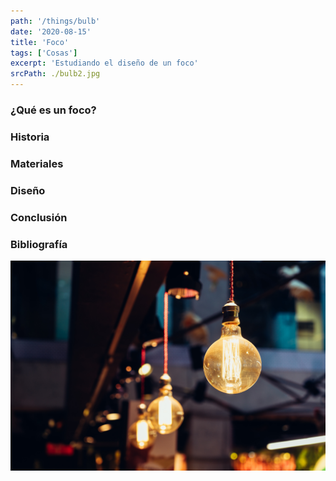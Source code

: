 ```yaml
---
path: '/things/bulb'
date: '2020-08-15'
title: 'Foco'
tags: ['Cosas']
excerpt: 'Estudiando el diseño de un foco'
srcPath: ./bulb2.jpg
---
```


### ¿Qué es un foco?


### Historia



### Materiales



### Diseño



### Conclusión




### Bibliografía



![foco fondo](./bulbfinal.jpg)